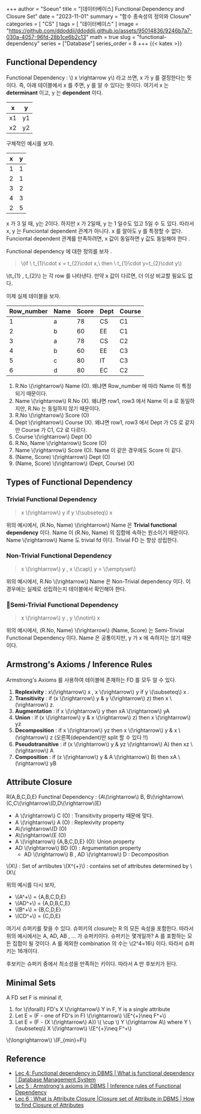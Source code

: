 +++
author = "Soeun"
title = "[데이터베이스] Functional Dependency and Closure Set"
date = "2023-11-01"
summary = "함수 종속성의 정의와 Closure"
categories = [
    "CS"
]
tags = [
    "데이터베이스"
]
image = "https://github.com/ddoddii/ddoddii.github.io/assets/95014836/9246b7a7-030a-4057-96fd-28b1ce6b2c13"
math = true
slug = "functional-dependency"
series = ["Database"]
series_order = 8
+++
{{< katex >}}

## Functional Dependency
Functional Dependency : \\) x \rightarrow y\\) 라고 쓰면, x 가 y 를 결정한다는 뜻이다. 즉, 아래 테이블에서 x 를 주면, y 를 알 수 있다는 뜻이다. 여기서 x 는 **determinant** 이고, y 는 **dependent** 이다. 

| x   | y   |
| --- | --- |
| x1  | y1  |
| x2  | y2    |

구체적인 예시를 보자. 

| x   | y   |
| --- | --- |
| 1   | 1   |
| 2   | 1   |
| 3   | 2   |
| 4   | 3   |
| 2   | 5   |

x 가 3 일 때, y는 2이다. 하지만 x 가 2일때, y 는 1 일수도 있고 5일 수 도 있다. 따라서 x, y 는 Funciontal dependent 관계가 아니다. x 를 알아도 y 를 특정할 수 없다. Funciontal dependent 관계를 만족하려면, x 값이 동일하면 y 값도 동일해야 한다 .

Functional dependency 에 대한 정의를 보자 .
> \\(if \ t_{1}\cdot x = t_{2}\cdot x,\  then \ t_{1}\cdot y=t_{2}\cdot y\\)

\\(t_{1} , t_{2}\\) 는 각 row 를 나타낸다. 만약 x 값이 다르면, 더 이상 비교할 필요도 없다.

이제 실제 테이블을 보자.

| Row_number | Name | Score | Dept | Course |
| ---------- | ---- | ----- | ---- | ------ |
| 1          | a    | 78    | CS   | C1     |
| 2          | b    | 60    | EE   | C1     |
| 3          | a    | 78    | CS   | C2     |
| 4          | b    | 60    | EE   | C3     |
| 5          | c    | 80    | IT   | C3     |
| 6          | d    | 80    | EC   | C2     | 
1.  R.No \\(\rightarrow\\) Name (O). 왜냐면 Row_number 에 따라 Name 이 특정되기 때문이다. 
2. Name \\(\rightarrow\\) R.No (X). 왜냐면 row1, row3 에서 Name 이 a 로 동일하지만, R.No 는 동일하지 않기 때문이다. 
3. R.No \\(\rightarrow\\) Score (O)
4. Dept \\(\rightarrow\\) Course (X). 왜냐면 row1, row3 에서 Dept 가 CS 로 같지만 Course 가 C1, C2 로 다르다.
5. Course \\(\rightarrow\\) Dept (X)
6. R.No, Name \\(\rightarrow\\) Score (O)
7. Name \\(\rightarrow\\) Score (O). Name 이 같은 경우에도 Score 이 같다. 
8. (Name, Score) \\(\rightarrow\\) Dept (O)
9. (Name, Score) \\(\rightarrow\\) (Dept, Course) (X)

## Types of Functional Dependency

### Trivial Functional Dependency

> x \\(\rightarrow\\) y if y \\(\subseteq\\) x

위의 예시에서, (R.No, Name)  \\(\rightarrow\\) Name 은 **Trivial functional dependency** 이다. Name 이 (R.No, Name) 의 집합에 속하는 원소이기 때문이다. Name  \\(\rightarrow\\) Name 도 trivial fd 이다. Trivial FD 는 항상 성립한다. 

### Non-Trivial Functional Dependency

> x  \\(\rightarrow\\) y , x \\(\cap\\) y = \\(\emptyset\\) 

위의 예시에서, R.No  \\(\rightarrow\\) Name 은 Non-Trivial dependency 이다. 이 경우에는 실제로 성립하는지 테이블에서 확인해야 한다. 

### Semi-Trivial Functional Dependency

> x \\(\rightarrow\\) y , y \\(\notin\\) x

위의 예시에서, (R.No, Name) \\(\rightarrow\\) (Name, Score) 는 Semi-Trivial Functional Dependency 이다. Name 은 공통이지만, y 가 x 에 속하지는 않기 때문이다.

## Armstrong's Axioms / Inference Rules

Armstrong's Axioms 를 사용하여 테이블에 존재하는 FD 를 모두 알 수 있다. 

1. **Replexivity** : x\\(\rightarrow\\) x , x \\(\rightarrow\\) y if y \\(\subseteq\\) x . 
2. **Transitivity** : if (x \\(\rightarrow\\) y & y \\(\rightarrow\\) z) then x \\(\rightarrow\\) z. 
3. **Augmentation** : if x \\(\rightarrow\\) y then xA \\(\rightarrow\\) yA 
4. **Union** : if (x \\(\rightarrow\\) y & x \\(\rightarrow\\) z) then x \\(\rightarrow\\) yz
5. **Decomposition** : if x \\(\rightarrow\\) yz then x \\(\rightarrow\\) y & x \\(\rightarrow\\) z (오른쪽(dependent)만 split 할 수 있다 !!)
6. **Pseudotransitive** : if (x \\(\rightarrow\\) y & yz \\(\rightarrow\\) A) then xz \\(\rightarrow\\) A  
7. **Composition** : if (x \\(\rightarrow\\) y & A \\(\rightarrow\\) B) then xA \\(\rightarrow\\) yB


## Attribute Closure

R(A,B,C,D,E)
Functinal Dependency : {A\\(\rightarrow\\) B, B\\(\rightarrow\\(C,C\\(\rightarrow\\(D,D\\(\rightarrow\\(E}

- A \\(\rightarrow\\) C (O) : Transitivity property 때문에 맞다.
- A \\(\rightarrow\\) A (O) : Replexivity property
- A\\(\rightarrow\\(D (O)
- A\\(\rightarrow\\(E (O)
- A \\(\rightarrow\\) {A,B,C,D,E} (O): Union property
- AD \\(\rightarrow\\) BD (O) : Argumentation property
	- AD \\(\rightarrow\\) B , AD \\(\rightarrow\\) D : Decomposition 

\\(X\\) : Set of arrtibutes 
\\(X^{+}\\) : contains set of attributes determined by \\(X\\(

위의 예시를 다시 보자,
- \\(A^+\\) = {A,B,C,D,E} 
- \\(AD^+\\) = {A,D,B,C,E} 
- \\(B^+\\) = {B,C,D,E}
- \\(CD^+\\) = {C,D,E}

여기서 슈퍼키를 찾을 수 있다. 슈퍼키의 closure는 R 의 모든 속성을 포함한다. 따라서 위의 예시에서는 A, AD, AB , ... 가 슈퍼키이다. 슈퍼키는 몇개일까? A 를 포함하는 모든 집합이 될 것이다. A 를 제외한 combination 의 수는 \\(2^4=16\\) 이다. 따라서 슈퍼키는 16개이다. 

후보키는 슈퍼키 중에서 최소성을 만족하는 키이다. 따라서 A 만 후보키가 된다. 

## Minimal Sets

A FD set F is mininal if, 
1. for \\(\forall\\) FD's X \\(\rightarrow\\) Y in F, Y is a single attribute
 2. Let E = (F - one of FD's in F) \\(\rightarrow\\) \\(E^{+}\neq F^+\\) 
3.  Let E = (F - {X \\(\rightarrow\\) A}) \\( \cup \\) Y \\(\rightarrow A\\) where Y \\(\subseteq\\) X \\(\rightarrow\\) \\(E^{+}\neq F^+\\) 

\\(\longrightarrow\\) \\(F_{min}=F\\) 



## Reference
- [Lec 4: Functional dependency in DBMS | What is functional dependency | Database Management System](https://www.youtube.com/watch?v=dR-jJimWWHA)
- [Lec 5 : Armstrong's axioms in DBMS | Inference rules of Functional Dependency](https://www.youtube.com/watch?v=eIH7zRVelnw)
- [Lec 6 : What is Attribute Closure |Closure set of Attribute in DBMS | How to find Closure of Attributes](https://www.youtube.com/watch?v=AGFUfLPFJ7w&list=PLdo5W4Nhv31b33kF46f9aFjoJPOkdlsRc&index=6)

